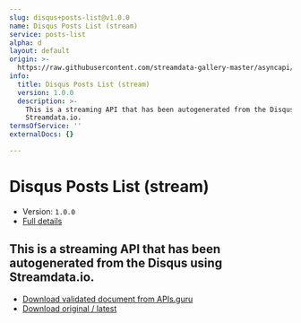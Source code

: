 ```yaml
---
slug: disqus+posts-list@v1.0.0
name: Disqus Posts List (stream)
service: posts-list
alpha: d
layout: default
origin: >-
  https://raw.githubusercontent.com/streamdata-gallery-master/asyncapi/master/_listings/disqus/disqus-posts-list-stream-async.md
info:
  title: Disqus Posts List (stream)
  version: 1.0.0
  description: >-
    This is a streaming API that has been autogenerated from the Disqus using
    Streamdata.io.
termsOfService: ''
externalDocs: {}

---
```

# Disqus Posts List (stream)

* Version: `1.0.0`
* [Full details](../html/disqus+posts-list@v1.0.0.html)



## This is a streaming API that has been autogenerated from the Disqus using Streamdata.io.



* [Download validated document from APIs.guru](https://raw.githubusercontent.com/APIs-guru/asyncapi-directory/master/docs/APIs/disqus%2Bposts-list%40v1.0.0.yaml)
* [Download original / latest](https://raw.githubusercontent.com/streamdata-gallery-master/asyncapi/master/_listings/disqus/disqus-posts-list-stream-async.md)

<script type="application/ld+json">
{
  "@context": "http://schema.org/",
  "@type": "WebAPI",
  "description": "This is a streaming API that has been autogenerated from the Disqus using Streamdata.io.",
  "documentation": "",

  "name": "Disqus Posts List (stream)"
}
</script>

